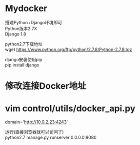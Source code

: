 # Mydocker
搭建Python+Django环境即可<br />
Python版本2.7X <br />
Django 1.8 <br />

python2.7下载地址 <br />
wget https://www.python.org/ftp/python/2.7.8/Python-2.7.8.tgz <br />

django安装使用pip <br />
pip install django <br />

# 修改连接Docker地址 <br />
# vim control/utils/docker_api.py <br />
domain='http://10.0.2.23:4243' <br />


运行(直接浏览器就可以访问了) <br />
python2.7 manage.py runserver 0.0.0.0:8080 <br />



